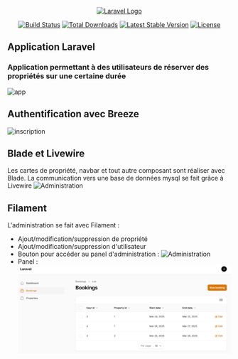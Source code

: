 <p align="center"><a href="https://laravel.com" target="_blank"><img src="https://raw.githubusercontent.com/laravel/art/master/logo-lockup/5%20SVG/2%20CMYK/1%20Full%20Color/laravel-logolockup-cmyk-red.svg" width="400" alt="Laravel Logo"></a></p>

<p align="center">
<a href="https://github.com/laravel/framework/actions"><img src="https://github.com/laravel/framework/workflows/tests/badge.svg" alt="Build Status"></a>
<a href="https://packagist.org/packages/laravel/framework"><img src="https://img.shields.io/packagist/dt/laravel/framework" alt="Total Downloads"></a>
<a href="https://packagist.org/packages/laravel/framework"><img src="https://img.shields.io/packagist/v/laravel/framework" alt="Latest Stable Version"></a>
<a href="https://packagist.org/packages/laravel/framework"><img src="https://img.shields.io/packagist/l/laravel/framework" alt="License"></a>
</p>

## Application Laravel
### Application permettant à des utilisateurs de réserver des propriétés sur une certaine durée

<img src="images/Capture d'écran 2025-03-25 191151.png" alt="app"></a>


## Authentification avec Breeze

<img src="images/Capture d'écran 2025-03-25 191224.png" alt="inscription"></a>

## Blade et Livewire

Les cartes de propriété, navbar et tout autre composant sont réaliser avec Blade. La communication vers une base de données mysql se fait grâce à Livewire
<img src="images/Capture d'écran 2025-03-25 191445.png" alt="Administration"></a>

## Filament
L'administration se fait avec Filament :
- Ajout/modification/suppression de propriété
- Ajout/modification/suppression d'utilisateur
- Bouton pour accéder au panel d'administration :
  <img src="images/Capture d'écran 2025-03-25 193540.png" alt="Administration"></a>
- Panel :
  <img src="images/Capture d’écran 2025-03-25 193602.png" alt="Filament"></a>


